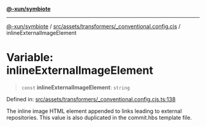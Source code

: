 [**@-xun/symbiote**](../../../../../README.md)

***

[@-xun/symbiote](../../../../../README.md) / [src/assets/transformers/\_conventional.config.cjs](../README.md) / inlineExternalImageElement

# Variable: inlineExternalImageElement

> `const` **inlineExternalImageElement**: `string`

Defined in: [src/assets/transformers/\_conventional.config.cjs.ts:138](https://github.com/Xunnamius/symbiote/blob/726d79e4b4249d13e12a53938af9a921099a47e6/src/assets/transformers/_conventional.config.cjs.ts#L138)

The inline image HTML element appended to links leading to external
repositories. This value is also duplicated in the commit.hbs template file.
